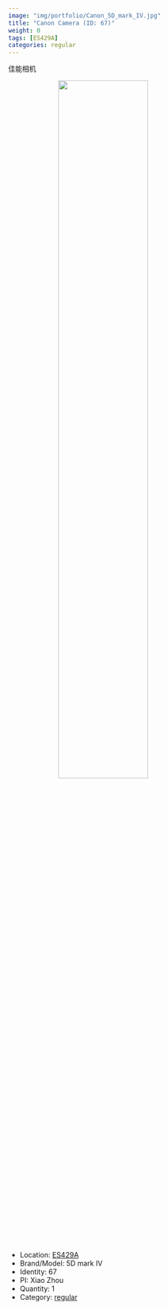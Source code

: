 ```yaml
---
image: "img/portfolio/Canon_5D_mark_IV.jpg"
title: "Canon Camera (ID: 67)"
weight: 0
tags: [ES429A]
categories: regular
---
```


佳能相机

<!--more-->

<img src="../../img/portfolio/Canon_5D_mark_IV.jpg" width="60%" style="display: block; margin: auto;">

- Location: [ES429A](../../tags/es429a)
- Brand/Model: 5D mark IV
- Identity: 67
- PI: Xiao Zhou
- Quantity: 1
- Category: [regular](../../categories/regular)






